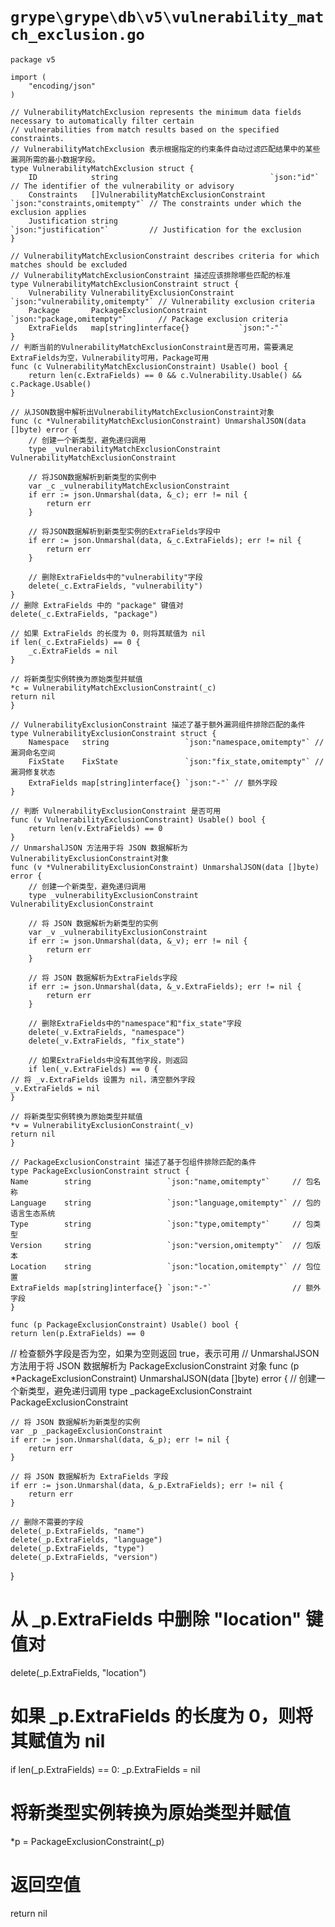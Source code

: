 # `grype\grype\db\v5\vulnerability_match_exclusion.go`

```
package v5

import (
	"encoding/json"
)

// VulnerabilityMatchExclusion represents the minimum data fields necessary to automatically filter certain
// vulnerabilities from match results based on the specified constraints.
// VulnerabilityMatchExclusion 表示根据指定的约束条件自动过滤匹配结果中的某些漏洞所需的最小数据字段。
type VulnerabilityMatchExclusion struct {
	ID            string                                  `json:"id"`                    // The identifier of the vulnerability or advisory
	Constraints   []VulnerabilityMatchExclusionConstraint `json:"constraints,omitempty"` // The constraints under which the exclusion applies
	Justification string                                  `json:"justification"`         // Justification for the exclusion
}

// VulnerabilityMatchExclusionConstraint describes criteria for which matches should be excluded
// VulnerabilityMatchExclusionConstraint 描述应该排除哪些匹配的标准
type VulnerabilityMatchExclusionConstraint struct {
	Vulnerability VulnerabilityExclusionConstraint `json:"vulnerability,omitempty"` // Vulnerability exclusion criteria
	Package       PackageExclusionConstraint       `json:"package,omitempty"`       // Package exclusion criteria
	ExtraFields   map[string]interface{}           `json:"-"`
}
// 判断当前的VulnerabilityMatchExclusionConstraint是否可用，需要满足ExtraFields为空，Vulnerability可用，Package可用
func (c VulnerabilityMatchExclusionConstraint) Usable() bool {
	return len(c.ExtraFields) == 0 && c.Vulnerability.Usable() && c.Package.Usable()
}

// 从JSON数据中解析出VulnerabilityMatchExclusionConstraint对象
func (c *VulnerabilityMatchExclusionConstraint) UnmarshalJSON(data []byte) error {
	// 创建一个新类型，避免递归调用
	type _vulnerabilityMatchExclusionConstraint VulnerabilityMatchExclusionConstraint

	// 将JSON数据解析到新类型的实例中
	var _c _vulnerabilityMatchExclusionConstraint
	if err := json.Unmarshal(data, &_c); err != nil {
		return err
	}

	// 将JSON数据解析到新类型实例的ExtraFields字段中
	if err := json.Unmarshal(data, &_c.ExtraFields); err != nil {
		return err
	}

	// 删除ExtraFields中的"vulnerability"字段
	delete(_c.ExtraFields, "vulnerability")
}
// 删除 ExtraFields 中的 "package" 键值对
delete(_c.ExtraFields, "package")

// 如果 ExtraFields 的长度为 0，则将其赋值为 nil
if len(_c.ExtraFields) == 0 {
    _c.ExtraFields = nil
}

// 将新类型实例转换为原始类型并赋值
*c = VulnerabilityMatchExclusionConstraint(_c)
return nil
}

// VulnerabilityExclusionConstraint 描述了基于额外漏洞组件排除匹配的条件
type VulnerabilityExclusionConstraint struct {
    Namespace   string                 `json:"namespace,omitempty"` // 漏洞命名空间
    FixState    FixState               `json:"fix_state,omitempty"` // 漏洞修复状态
    ExtraFields map[string]interface{} `json:"-"` // 额外字段
}

// 判断 VulnerabilityExclusionConstraint 是否可用
func (v VulnerabilityExclusionConstraint) Usable() bool {
    return len(v.ExtraFields) == 0
}
// UnmarshalJSON 方法用于将 JSON 数据解析为VulnerabilityExclusionConstraint对象
func (v *VulnerabilityExclusionConstraint) UnmarshalJSON(data []byte) error {
    // 创建一个新类型，避免递归调用
    type _vulnerabilityExclusionConstraint VulnerabilityExclusionConstraint

    // 将 JSON 数据解析为新类型的实例
    var _v _vulnerabilityExclusionConstraint
    if err := json.Unmarshal(data, &_v); err != nil {
        return err
    }

    // 将 JSON 数据解析为ExtraFields字段
    if err := json.Unmarshal(data, &_v.ExtraFields); err != nil {
        return err
    }

    // 删除ExtraFields中的"namespace"和"fix_state"字段
    delete(_v.ExtraFields, "namespace")
    delete(_v.ExtraFields, "fix_state")

    // 如果ExtraFields中没有其他字段，则返回
    if len(_v.ExtraFields) == 0 {
// 将 _v.ExtraFields 设置为 nil，清空额外字段
_v.ExtraFields = nil
}

// 将新类型实例转换为原始类型并赋值
*v = VulnerabilityExclusionConstraint(_v)
return nil
}

// PackageExclusionConstraint 描述了基于包组件排除匹配的条件
type PackageExclusionConstraint struct {
Name        string                 `json:"name,omitempty"`     // 包名称
Language    string                 `json:"language,omitempty"` // 包的语言生态系统
Type        string                 `json:"type,omitempty"`     // 包类型
Version     string                 `json:"version,omitempty"`  // 包版本
Location    string                 `json:"location,omitempty"` // 包位置
ExtraFields map[string]interface{} `json:"-"`                  // 额外字段
}

func (p PackageExclusionConstraint) Usable() bool {
return len(p.ExtraFields) == 0
```
// 检查额外字段是否为空，如果为空则返回 true，表示可用
// UnmarshalJSON 方法用于将 JSON 数据解析为 PackageExclusionConstraint 对象
func (p *PackageExclusionConstraint) UnmarshalJSON(data []byte) error {
    // 创建一个新类型，避免递归调用
    type _packageExclusionConstraint PackageExclusionConstraint

    // 将 JSON 数据解析为新类型的实例
    var _p _packageExclusionConstraint
    if err := json.Unmarshal(data, &_p); err != nil {
        return err
    }

    // 将 JSON 数据解析为 ExtraFields 字段
    if err := json.Unmarshal(data, &_p.ExtraFields); err != nil {
        return err
    }

    // 删除不需要的字段
    delete(_p.ExtraFields, "name")
    delete(_p.ExtraFields, "language")
    delete(_p.ExtraFields, "type")
    delete(_p.ExtraFields, "version")
}
# 从 _p.ExtraFields 中删除 "location" 键值对
delete(_p.ExtraFields, "location")

# 如果 _p.ExtraFields 的长度为 0，则将其赋值为 nil
if len(_p.ExtraFields) == 0:
    _p.ExtraFields = nil

# 将新类型实例转换为原始类型并赋值
*p = PackageExclusionConstraint(_p)
# 返回空值
return nil
```